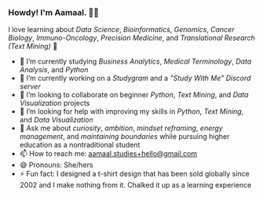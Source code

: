 ### Howdy! I'm Aamaal. 👋🏾

<!--
**aamaalstudies/aamaalstudies** is a ✨ _special_ ✨ repository because its `README.md` (this file) appears on your GitHub profile.
-->

I love learning about <em>Data Science</em>, <em>Bioinformatics</em>, <em>Genomics</em>, <em>Cancer Biology</em>, <em>Immuno-Oncology</em>, <em>Precision Medicine</em>, and <em>Translational Research (Text Mining)</em> 🧬

- 🌱 I’m currently studying <em>Business Analytics</em>, <em>Medical Terminology</em>, <em>Data Analysis</em>, and <em>Python</em>
- 🔭 I’m currently working on a <em>Studygram</em> and a <em>"Study With Me" Discord server</em>
- 👯 I’m looking to collaborate on beginner <em>Python</em>, <em>Text Mining</em>, and <em>Data Visualization</em> projects
- 🤔 I’m looking for help with improving my skills in <em>Python</em>, <em>Text Mining</em>, and <em>Data Visualization</em> 
- 💬 Ask me about <em>curiosity</em>, <em>ambition</em>, <em>mindset reframing</em>, <em>energy management</em>, and <em>maintaining boundaries</em> while pursuing higher education as a nontraditional student
- 📫 How to reach me: aamaal.studies+hello@gmail.com
- 😄 Pronouns: She/hers
- ⚡ Fun fact: I designed a t-shirt design that has been sold globally since 2002 and I make nothing from it. Chalked it up as a learning experience

